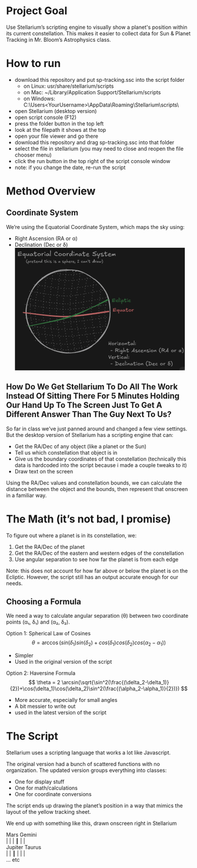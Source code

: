 
# Project Goal
Use Stellarium’s scripting engine to visually show a planet's position within its current constellation. This makes it easier to collect data for Sun & Planet Tracking in Mr. Bloom’s Astrophysics class.

# How to run
- download this repository and put sp-tracking.ssc into the script folder
	- on Linux: usr/share/stellarium/scripts
	- on Mac: ~/Library/Application Support/Stellarium/scripts
	- on Windows: C:\Users\<YourUsername>\AppData\Roaming\Stellarium\scripts\
- open Stellarium (desktop version)
- open script console (F12)
- press the folder button in the top left
- look at the filepath it shows at the top
- open your file viewer and go there
- download this repository and drag sp-tracking.ssc into that folder
- select the file in stellarium (you may need to close and reopen the file chooser menu)
- click the run button in the top right of the script console window
- note: if you change the date, re-run the script 

# Method Overview
## Coordinate System
We’re using the Equatorial Coordinate System, which maps the sky using:
- Right Ascension (RA or α) 
- Declination (Dec or δ) 
![](./ecs.png)
## How Do We Get Stellarium To Do All The Work Instead Of Sitting There For 5 Minutes Holding Our Hand Up To The Screen Just To Get A Different Answer Than The Guy Next To Us?
So far in class we’ve just panned around and changed a few view settings. But the desktop version of Stellarium has a scripting engine that can:
- Get the RA/Dec of any object (like a planet or the Sun)
- Tell us which constellation that object is in
- Give us the boundary coordinates of that constellation (technically this data is hardcoded into the script because i made a couple tweaks to it)
- Draw text on the screen

Using the RA/Dec values and constellation bounds, we can calculate the distance between the object and the bounds, then represent that onscreen in a familiar way.

# The Math (it’s not bad, I promise)
To figure out where a planet is in its constellation, we:
1. Get the RA/Dec of the planet
2. Get the RA/Dec of the eastern and western edges of the constellation
3. Use angular separation to see how far the planet is from each edge

Note: this does not account for how far above or below the planet is on the Ecliptic. However, the script still has an output accurate enough for our needs.
## Choosing a Formula
We need a way to calculate angular separation (θ) between two coordinate points (α₁, δ₁) and (α₂, δ₂).

Option 1: Spherical Law of Cosines  
$$\theta = \arccos(sin(\delta_1)sin(\delta_2) + cos(\delta_1)cos(\delta_2)cos(\alpha_2-\alpha_1))$$
- Simpler
- Used in the original version of the script

Option 2: Haversine Formula  
$$
\theta = 2 \arcsin(\sqrt{\sin^2(\frac{(\delta_2-\delta_1)}{2})+\cos(\delta_1)\cos(\delta_2)\sin^2(\frac{(\alpha_2-\alpha_1)}{2})})
$$
- More accurate, especially for small angles
- A bit messier to write out
- used in the latest version of the script

# The Script
Stellarium uses a scripting language that works a lot like Javascript.

The original version had a bunch of scattered functions with no organization. The updated version groups everything into classes:
- One for display stuff
- One for math/calculations
- One for coordinate conversions

The script ends up drawing the planet’s position in a way that mimics the layout of the yellow tracking sheet. 

We end up with something like this, drawn onscreen right in Stellarium

Mars
Gemini <br/>
|     |     |  ┃  |     | <br/>
Jupiter 
Taurus <br/>
|     | ┃   |     |     | <br/>
... etc


